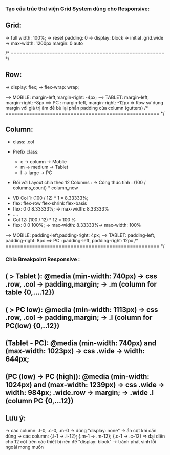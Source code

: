 ### Tạo cấu trúc thư viện Grid System dùng cho Responsive:

## Grid:
-> full width: 100%;
-> reset padding: 0
-> display: block
-> initial .grid.wide -> max-width: 1200px margin: 0 auto

/* ==================================================== */
## Row:
->  display: flex;
->  flex-wrap: wrap;

==> MOBILE: margin-left,margin-right: -4px;
==> TABLET: margin-left, margin-right: -8px
==> PC    : margin-left, margin-right: -12px
=> Row sử dụng margin với giá trị âm để bù lại phần padding của column (gutters)
/* ==================================================== */
## Column:

- class: .col
- Prefix class:

  - c -> column -> Moblie
  - m -> medium -> Tablet
  - l -> large -> PC

- Đối với Layout chia theo 12 Columns :
  -> Công thức tính : (100 / columns_count) \* column_now

+ VD Col 1: (100 / 12) \* 1 = 8.33333%;
+  flex: flex-row flex-shrink flex-basis
+ flex: 0 0 8.33333%; -> max-width: 8.33333%
+ ....
+ Col 12: (100 / 12) \* 12 = 100 %
+ flex: 0 0 100%; -> max-width: 8.33333%-> max-width: 100%

==> MOBILE: padding-left,padding-right:  4px;
==> TABLET: padding-left, padding-right: 8px
==> PC    : padding-left, padding-right: 12px
/* ==================================================== */
### Chia Breakpoint Responsive :

## ( > Tablet ): @media (min-width: 740px) -> css .row, .col -> padding,margin; -> .m (column for table {0,....12})

## ( > PC low):  @media (min-width: 1113px) -> css .row, .col -> padding,margin; -> .l (column for PC(low) {0,..12})

## (Tablet - PC): @media (min-width: 740px) and (max-width: 1023px) -> css .wide -> width: 644px;

## (PC (low) -> PC (high)): @media (min-width: 1024px) and (max-width: 1239px) -> css .wide -> width: 984px; .wide.row -> margin; -> .wide .l (column PC {0,...12})


## Lưu ý:
-> các column: .l-0, .c-0, .m-0 -> dùng "display: none" -> ẩn cột khi cần dùng
-> các column: {.l-1 -> .l-12};     {.m-1 -> .m-12};                   {.c-1 -> .c-12}             => đại diện cho 12 cột trên các thiết bị nên để "display: block" -> tránh phát sinh lỗi ngoài mong muốn
